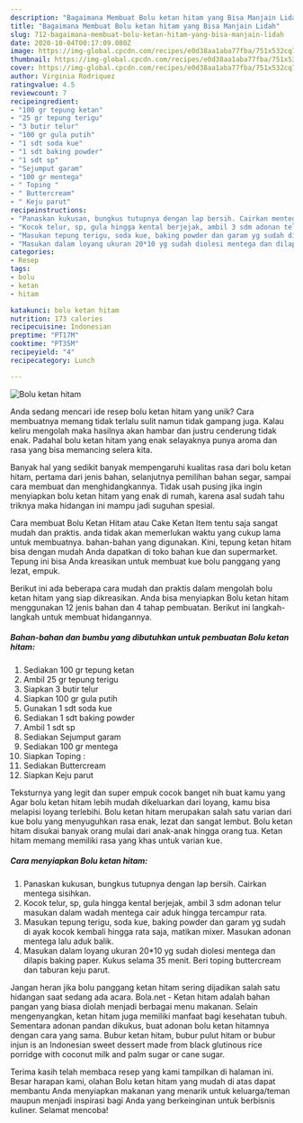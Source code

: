 ```yaml
---
description: "Bagaimana Membuat Bolu ketan hitam yang Bisa Manjain Lidah"
title: "Bagaimana Membuat Bolu ketan hitam yang Bisa Manjain Lidah"
slug: 712-bagaimana-membuat-bolu-ketan-hitam-yang-bisa-manjain-lidah
date: 2020-10-04T00:17:09.080Z
image: https://img-global.cpcdn.com/recipes/e0d38aa1aba77fba/751x532cq70/bolu-ketan-hitam-foto-resep-utama.jpg
thumbnail: https://img-global.cpcdn.com/recipes/e0d38aa1aba77fba/751x532cq70/bolu-ketan-hitam-foto-resep-utama.jpg
cover: https://img-global.cpcdn.com/recipes/e0d38aa1aba77fba/751x532cq70/bolu-ketan-hitam-foto-resep-utama.jpg
author: Virginia Rodriquez
ratingvalue: 4.5
reviewcount: 7
recipeingredient:
- "100 gr tepung ketan"
- "25 gr tepung terigu"
- "3 butir telur"
- "100 gr gula putih"
- "1 sdt soda kue"
- "1 sdt baking powder"
- "1 sdt sp"
- "Sejumput garam"
- "100 gr mentega"
- " Toping "
- " Buttercream"
- " Keju parut"
recipeinstructions:
- "Panaskan kukusan, bungkus tutupnya dengan lap bersih. Cairkan mentega sisihkan."
- "Kocok telur, sp, gula hingga kental berjejak, ambil 3 sdm adonan telur masukan dalam wadah mentega cair aduk hingga tercampur rata."
- "Masukan tepung terigu, soda kue, baking powder dan garam yg sudah di ayak kocok kembali hingga rata saja, matikan mixer. Masukan adonan mentega lalu aduk balik."
- "Masukan dalam loyang ukuran 20*10 yg sudah diolesi mentega dan dilapis baking paper. Kukus selama 35 menit. Beri toping buttercream dan taburan keju parut."
categories:
- Resep
tags:
- bolu
- ketan
- hitam

katakunci: bolu ketan hitam 
nutrition: 173 calories
recipecuisine: Indonesian
preptime: "PT17M"
cooktime: "PT35M"
recipeyield: "4"
recipecategory: Lunch

---
```



![Bolu ketan hitam](https://img-global.cpcdn.com/recipes/e0d38aa1aba77fba/751x532cq70/bolu-ketan-hitam-foto-resep-utama.jpg)

Anda sedang mencari ide resep bolu ketan hitam yang unik? Cara membuatnya memang tidak terlalu sulit namun tidak gampang juga. Kalau keliru mengolah maka hasilnya akan hambar dan justru cenderung tidak enak. Padahal bolu ketan hitam yang enak selayaknya punya aroma dan rasa yang bisa memancing selera kita.

Banyak hal yang sedikit banyak mempengaruhi kualitas rasa dari bolu ketan hitam, pertama dari jenis bahan, selanjutnya pemilihan bahan segar, sampai cara membuat dan menghidangkannya. Tidak usah pusing jika ingin menyiapkan bolu ketan hitam yang enak di rumah, karena asal sudah tahu triknya maka hidangan ini mampu jadi suguhan spesial.

Cara membuat Bolu Ketan Hitam atau Cake Ketan Item tentu saja sangat mudah dan praktis. anda tidak akan memerlukan waktu yang cukup lama untuk membuatnya. bahan-bahan yang digunakan. Kini, tepung ketan hitam bisa dengan mudah Anda dapatkan di toko bahan kue dan supermarket. Tepung ini bisa Anda kreasikan untuk membuat kue bolu panggang yang lezat, empuk.


Berikut ini ada beberapa cara mudah dan praktis dalam mengolah bolu ketan hitam yang siap dikreasikan. Anda bisa menyiapkan Bolu ketan hitam menggunakan 12 jenis bahan dan 4 tahap pembuatan. Berikut ini langkah-langkah untuk membuat hidangannya.

<!--inarticleads1-->

##### Bahan-bahan dan bumbu yang dibutuhkan untuk pembuatan Bolu ketan hitam:

1. Sediakan 100 gr tepung ketan
1. Ambil 25 gr tepung terigu
1. Siapkan 3 butir telur
1. Siapkan 100 gr gula putih
1. Gunakan 1 sdt soda kue
1. Sediakan 1 sdt baking powder
1. Ambil 1 sdt sp
1. Sediakan Sejumput garam
1. Sediakan 100 gr mentega
1. Siapkan  Toping :
1. Sediakan  Buttercream
1. Siapkan  Keju parut


Teksturnya yang legit dan super empuk cocok banget nih buat kamu yang Agar bolu ketan hitam lebih mudah dikeluarkan dari loyang, kamu bisa melapisi loyang terlebihi. Bolu ketan hitam merupakan salah satu varian dari kue bolu yang menyuguhkan rasa enak, lezat dan sangat lembut. Bolu ketan hitam disukai banyak orang mulai dari anak-anak hingga orang tua. Ketan hitam memang memiliki rasa yang khas untuk varian kue. 

<!--inarticleads2-->

##### Cara menyiapkan Bolu ketan hitam:

1. Panaskan kukusan, bungkus tutupnya dengan lap bersih. Cairkan mentega sisihkan.
1. Kocok telur, sp, gula hingga kental berjejak, ambil 3 sdm adonan telur masukan dalam wadah mentega cair aduk hingga tercampur rata.
1. Masukan tepung terigu, soda kue, baking powder dan garam yg sudah di ayak kocok kembali hingga rata saja, matikan mixer. Masukan adonan mentega lalu aduk balik.
1. Masukan dalam loyang ukuran 20*10 yg sudah diolesi mentega dan dilapis baking paper. Kukus selama 35 menit. Beri toping buttercream dan taburan keju parut.


Jangan heran jika bolu panggang ketan hitam sering dijadikan salah satu hidangan saat sedang ada acara. Bola.net - Ketan hitam adalah bahan pangan yang biasa diolah menjadi berbagai menu makanan. Selain mengenyangkan, ketan hitam juga memiliki manfaat bagi kesehatan tubuh. Sementara adonan pandan dikukus, buat adonan bolu ketan hitamnya dengan cara yang sama. Bubur ketan hitam, bubur pulut hitam or bubur injun is an Indonesian sweet dessert made from black glutinous rice porridge with coconut milk and palm sugar or cane sugar. 

Terima kasih telah membaca resep yang kami tampilkan di halaman ini. Besar harapan kami, olahan Bolu ketan hitam yang mudah di atas dapat membantu Anda menyiapkan makanan yang menarik untuk keluarga/teman maupun menjadi inspirasi bagi Anda yang berkeinginan untuk berbisnis kuliner. Selamat mencoba!
